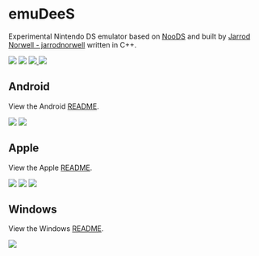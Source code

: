 # emuDeeS
Experimental Nintendo DS emulator based on [NooDS](https://github.com/hydr8gon/noods) and built by [Jarrod Norwell - jarrodnorwell](https://github.com/jarrodnorwell) written in C++.

<span>
  <img src="https://img.shields.io/static/v1?label=Built%20with&message=C%2B%2B&color=blue"/>
  <img src="https://img.shields.io/static/v1?label=License&message=GPLv3&color=blue"/>

  <a href="https://buymeacoffee.com/antiquecodes">
    <img src="https://img.shields.io/static/v1?label=Support&message=Buy%20Me%20A%20Coffee&color=yellow"/>
  </a>
  <a href="https://paypal.com/paypalme/officialantique">
    <img src="https://img.shields.io/static/v1?label=Support&message=PayPal&color=009cde"/>
  </a>
</span>

## Android
View the Android [README](README/ANDROID.md).

<span>
  <img src="https://img.shields.io/static/v1?label=Built%20with&message=Kotlin&color=blueviolet"/>
  <img src="https://img.shields.io/static/v1?label=Supports&message=Android 12%2B&color=green"/>
</span>

## Apple
View the Apple [README](README/APPLE.md).

<span>
  <img src="https://img.shields.io/static/v1?label=Built%20with&message=Objective-C%2B%2B&color=blue"/>
  <img src="https://img.shields.io/static/v1?label=Built%20with&message=Swift&color=FF9500"/>
  <img src="https://img.shields.io/static/v1?label=Supports&message=iOS, iPadOS, tvOS 13%2B&color=green"/>
</span>

## Windows
View the Windows [README](README/WINDOWS.md).

<span>
  <img src="https://img.shields.io/static/v1?label=Supports&message=Windows 10%2B&color=green"/>
</span>

